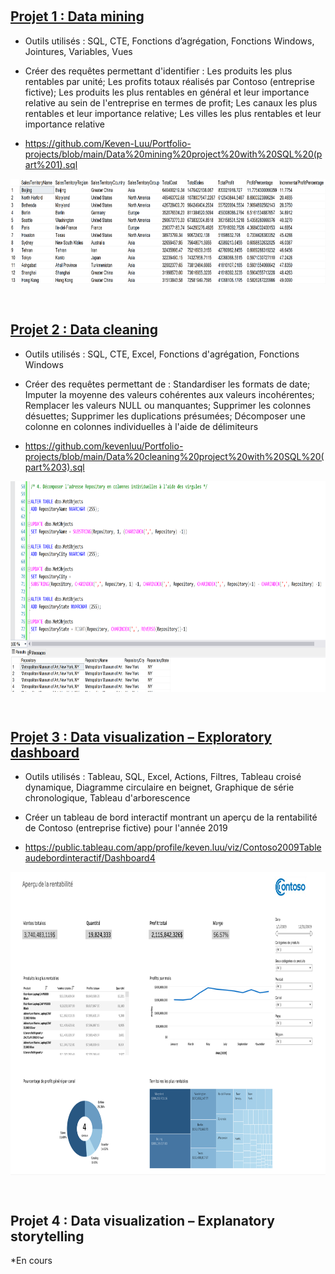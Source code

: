 &nbsp;
## [Projet 1 : Data mining](https://github.com/Keven-Luu/Portfolio-projects/blob/main/Data%20mining%20project%20with%20SQL%20(part%201).sql)
* Outils utilisés : SQL, CTE, Fonctions d’agrégation, Fonctions Windows, Jointures, Variables, Vues

* Créer des requêtes permettant d'identifier : Les produits les plus rentables par unité; Les profits totaux réalisés par Contoso (entreprise fictive); Les produits les plus rentables en général et leur importance relative au sein de l'entreprise en termes de profit; Les canaux les plus rentables et leur importance relative; Les villes les plus rentables et leur importance relative

* https://github.com/Keven-Luu/Portfolio-projects/blob/main/Data%20mining%20project%20with%20SQL%20(part%201).sql

<a href="url"><img src="images/Datamining222.png" align="middle" height="169" width="800" ></a>

&nbsp;
## [Projet 2 : Data cleaning](https://github.com/kevenluu/Portfolio-projects/blob/main/Data%20cleaning%20project%20with%20SQL%20(part%203).sql)
* Outils utilisés : SQL, CTE, Excel, Fonctions d'agrégation, Fonctions Windows

* Créer des requêtes permettant de : Standardiser les formats de date; Imputer la moyenne des valeurs cohérentes aux valeurs incohérentes; Remplacer les valeurs NULL ou manquantes; Supprimer les colonnes désuettes; Supprimer les duplications présumées; Décomposer une colonne en colonnes individuelles à l'aide de délimiteurs 

* https://github.com/kevenluu/Portfolio-projects/blob/main/Data%20cleaning%20project%20with%20SQL%20(part%203).sql

<a href="url"><img src="images/DataCleaning22.png" align="middle" height="337" width="800" ></a>

&nbsp;
## [Projet 3 : Data visualization – Exploratory dashboard](https://public.tableau.com/app/profile/keven.luu/viz/Contoso2009Tableaudebordinteractif/Dashboard4)
* Outils utilisés : Tableau, SQL, Excel, Actions, Filtres, Tableau croisé dynamique, Diagramme circulaire en beignet, Graphique de série chronologique, Tableau d'arborescence 

* Créer un tableau de bord interactif montrant un aperçu de la rentabilité de Contoso (entreprise fictive) pour l'année 2019

* https://public.tableau.com/app/profile/keven.luu/viz/Contoso2009Tableaudebordinteractif/Dashboard4

<a href="url"><img src="images/Screen%20Shot%202022-03-09%20at%207.55.42%20PM.png" align="middle" height="485" width="800" ></a>

&nbsp;
## Projet 4 : Data visualization – Explanatory storytelling 

*En cours 

